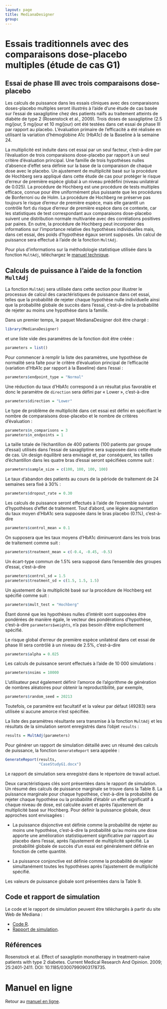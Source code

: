 ```yaml
---
layout: page
title: MedianaDesigner
group: 
---
```


# Essais traditionnels avec des comparaisons dose-placebo multiples (étude de cas G1)

## Essai de phase III avec trois comparaisons dose-placebo

Les calculs de puissance dans les essais cliniques avec des comparaisons doses-placebo multiples seront illustrés à l’aide d’une étude de cas basée sur l’essai de saxagliptine chez des patients naïfs au traitement atteints de diabète de type 2 (Rosenstock et al., 2009). Trois doses de saxagliptine (2.5 mg/jour, 5 mg/jour et 10 mg/jour) ont été testées dans cet essai de phase III par rapport au placebo. L’évaluation primaire de l’efficacité a été réalisée en utilisant la variation d’hémoglobine A1c (HbA1c) de la Baseline à la semaine 24.

La multiplicité est induite dans cet essai par un seul facteur, c’est-à-dire par l’évaluation de trois comparaisons dose-placebo par rapport à un seul critère d’évaluation principal. Une famille de trois hypothèses nulles d’absence d’effet sera définie sur la base de la comparaison de chaque dose avec le placebo. Un ajustement de multiplicité basé sur la procédure de Hochberg sera appliqué dans cette étude de cas pour protéger le risque d’erreur de première espèce global à un niveau prédéfini (niveau unilatéral de 0.025). La procédure de Hochberg est une procédure de tests multiples efficace, connue pour être uniformément plus puissante que les procédures de Bonferroni ou de Holm. La procédure de Hochberg ne préserve pas toujours le risque d’erreur de première espèce, mais elle garantit un contrôle fort du risque d’erreur de première espèce dans ce contexte, car les statistiques de test correspondant aux comparaisons dose-placebo suivent une distribution normale multivariée avec des corrélations positives par paires. En outre, la procédure de Hochberg peut incorporer des informations sur l’importance relative des hypothèses individuelles mais, dans cet essai, des poids d’hypothèse égaux seront supposés. Un calcul de puissance sera effectué à l’aide de la fonction `MultAdj`.

Pour plus d’informations sur la méthodologie statistique utilisée dans la fonction `MultAdj`, téléchargez le [manuel technique](http://www.mediana.us/MedianaDesigner/MultAdjFrench.pdf).

## Calculs de puissance à l’aide de la fonction `MultAdj`

La fonction `MultAdj` sera utilisée dans cette section pour illustrer le processus de calcul des caractéristiques de puissance dans cet essai, telles que la probabilité de rejeter chaque hypothèse nulle individuelle ainsi que la probabilité globale de succès dans l’essai, c’est-à-dire la probabilité de rejeter au moins une hypothèse dans la famille.

Dans un premier temps, le paquet MedianaDesigner doit être chargé :

``` r
library(MedianaDesigner)
```

et une liste vide des paramètres de la fonction doit être créée :

``` r
parameters = list()
```

Pour commencer à remplir la liste des paramètres, une hypothèse de normalité sera faite pour le critère d’évaluation principal de l’efficacité (variation d’HbA1c par rapport à la Baseline) dans l’essai :

``` r
parameters$endpoint_type = "Normal"
```

Une réduction du taux d’HbA1c correspond à un résultat plus favorable et donc le paramètre de `direction` sera défini par « Lower », c’est-à-dire

``` r
parameters$direction = "Lower"
```

Le type de problème de multiplicité dans cet essai est défini en spécifiant le nombre de comparaisons dose-placebo et le nombre de critères d’évaluation :

``` r
parameters$n_comparisons = 3
parameters$n_endpoints = 1
```

La taille totale de l’échantillon de 400 patients (100 patients par groupe d’essai) utilisés dans l’essai de saxagliptine sera supposée dans cette étude de cas. Un design équilibré sera envisagé et, par conséquent, les tailles d’échantillon dans les quatre bras d’essai seront spécifiées comme suit :

``` r
parameters$sample_size = c(100, 100, 100, 100)
```

Le taux d’abandon des patients au cours de la période de traitement de 24 semaines sera fixé à 30% :

``` r
parameters$dropout_rate = 0.30
``` 

Les calculs de puissance seront effectués à l’aide de l’ensemble suivant d’hypothèses d’effet de traitement. Tout d’abord, une légère augmentation du taux moyen d’HbA1c sera supposée dans le bras placebo (0.1%), c’est-à-dire

``` r
parameters$control_mean = 0.1
```

On supposera que les taux moyens d’HbA1c diminueront dans les trois bras de traitement comme suit :

``` r
parameters$treatment_mean = c(-0.4, -0.45, -0.5)
```

Un écart-type commun de 1.5% sera supposé dans l’ensemble des groupes d’essai, c’est-à-dire

``` r
parameters$control_sd = 1.5
parameters$treatment_sd = c(1.5, 1.5, 1.5)
```

Un ajustement de la multiplicité basé sur la procédure de Hochberg est spécifié comme suit :

``` r
parameters$mult_test = "Hochberg"
```

Étant donné que les hypothèses nulles d’intérêt sont supposées être pondérées de manière égale, le vecteur des pondérations d’hypothèse, c’est-à-dire `parameters$weights`, n’a pas besoin d’être explicitement spécifié.

Le risque global d’erreur de première espèce unilatéral dans cet essai de phase III sera contrôlé à un niveau de 2.5%, c’est-à-dire

``` r
parameters$alpha = 0.025
```

Les calculs de puissance seront effectués à l’aide de 10 000 simulations :

``` r
parameters$nsims = 10000
```

L’utilisateur peut également définir l’amorce de l’algorithme de génération de nombres aléatoires pour obtenir la reproductibilité, par exemple,

``` r
parameters$random_seed = 20213
```

Toutefois, ce paramètre est facultatif et la valeur par défaut (49283) sera utilisée si aucune amorce n’est spécifiée.

La liste des paramètres résultante sera transmise à la fonction `MultAdj` et les résultats de la simulation seront enregistrés dans l’objet `results` :

``` r
results = MultAdj(parameters)
```

Pour générer un rapport de simulation détaillé avec un résumé des calculs de puissance, la fonction `GenerateReport` sera appelée :

``` r
GenerateReport(results, 
               "CaseStudyG1.docx")
```

Le rapport de simulation sera enregistré dans le répertoire de travail actuel.

Deux caractéristiques clés sont présentées dans le rapport de simulation. Un résumé des calculs de puissance marginale se trouve dans la Table 8. La puissance marginale pour chaque hypothèse, c’est-à-dire la probabilité de rejeter chaque hypothèse ou la probabilité d’établir un effet significatif à chaque niveau de dose, est calculée avant et après l’ajustement de multiplicité basé sur Hochberg. Pour définir la puissance globale, deux approches sont envisagées :

* La puissance disjonctive est définie comme la probabilité de rejeter au moins une hypothèse, c’est-à-dire la probabilité qu’au moins une dose apporte une amélioration statistiquement significative par rapport au placebo dans l’essai, après l’ajustement de multiplicité spécifié. La probabilité globale de succès d’un essai est généralement définie en fonction de cette quantité.

* La puissance conjonctive est définie comme la probabilité de rejeter simultanément toutes les hypothèses après l’ajustement de multiplicité spécifié.

Les valeurs de puissance globale sont présentées dans la Table 9.

## Code et rapport de simulation

Le code et le rapport de simulation peuvent être téléchargés à partir du site Web de Mediana :

* [Code R](http://www.mediana.us/MedianaDesigner/CaseStudyG1.r).
* [Rapport de simulation](http://www.mediana.us/MedianaDesigner/CaseStudyG1.docx).

## Références

Rosenstock et al. Effect of saxagliptin monotherapy in treatment-naive patients with type 2 diabetes. Current Medical Research And Opinion. 2009; 25:2401-2411. DOI: 10.1185/03007990903178735.

# Manuel en ligne

Retour au [manuel en ligne](https://medianasoft.github.io/MedianaDesignerFrench).
